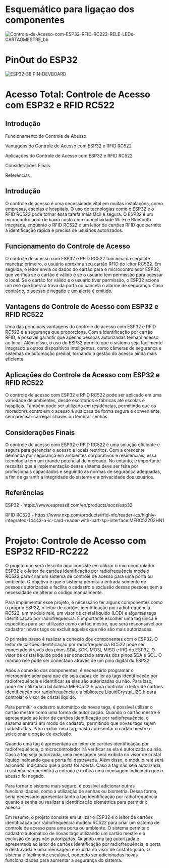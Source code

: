 # Esquemático para ligaçao dos componentes
![Controle-de-Acesso-com-ESP32-RFID-RC222-RELE-LEDs-CARTAOMESTRE_bb](https://user-images.githubusercontent.com/66142021/235301753-bf644ea6-087a-4726-8a6c-6c3e3e5c0418.png)
# PinOut do ESP32
![ESP32-38 PIN-DEVBOARD](https://user-images.githubusercontent.com/66142021/235302011-d1a5d855-c954-4d34-af21-e0c48a9aa48f.png)

# Acesso Total: Controle de Acesso com ESP32 e RFID RC522

<h2>Introdução</h2>

Funcionamento do Controle de Acesso
<p>
Vantagens do Controle de Acesso com ESP32 e RFID RC522
<p>
Aplicações do Controle de Acesso com ESP32 e RFID RC522
<p>
Considerações Finais
<p>
Referências

## Introdução

O controle de acesso é uma necessidade vital em muitas instalações, como empresas, escolas e hospitais. O uso de tecnologias como o ESP32 e o RFID RC522 pode tornar essa tarefa mais fácil e segura.
O ESP32 é um microcontrolador de baixo custo com conectividade Wi-Fi e Bluetooth integrada, enquanto o RFID RC522 é um leitor de cartões RFID que permite a identificação rápida e precisa de usuários autorizados.

## Funcionamento do Controle de Acesso
<p>
O controle de acesso com ESP32 e RFID RC522 funciona da seguinte maneira: primeiro, o usuário aproxima seu cartão RFID do leitor RC522. Em seguida, o leitor envia os dados do cartão para o microcontrolador ESP32, que verifica se o cartão é válido e se o usuário tem permissão para acessar o local.
Se o cartão for válido e o usuário tiver permissão, o ESP32 aciona um relé que libera a trava da porta ou cancela o alarme de segurança. Caso contrário, o acesso é negado e um alerta é emitido.

## Vantagens do Controle de Acesso com ESP32 e RFID RC522
<p>
Uma das principais vantagens do controle de acesso com ESP32 e RFID RC522 é a segurança que proporciona. Com a identificação por cartão RFID, é possível garantir que apenas pessoas autorizadas tenham acesso ao local.
Além disso, o uso do ESP32 permite que o sistema seja facilmente integrado a outros dispositivos inteligentes, como câmeras de segurança e sistemas de automação predial, tornando a gestão do acesso ainda mais eficiente.

## Aplicações do Controle de Acesso com ESP32 e RFID RC522
<p>
O controle de acesso com ESP32 e RFID RC522 pode ser aplicado em uma variedade de ambientes, desde escritórios e fábricas até escolas e hospitais.
Também pode ser utilizado em residências, permitindo que os moradores controlem o acesso à sua casa de forma segura e conveniente, sem precisar carregar chaves ou lembrar senhas.

## Considerações Finais
<p>
O controle de acesso com ESP32 e RFID RC522 é uma solução eficiente e segura para gerenciar o acesso a locais restritos. Com a crescente demanda por segurança em ambientes corporativos e residenciais, essa tecnologia tem um grande potencial de mercado.
No entanto, é importante ressaltar que a implementação desse sistema deve ser feita por profissionais capacitados e seguindo as normas de segurança adequadas, a fim de garantir a integridade do sistema e a privacidade dos usuários.

## Referências
<p>
ESP32 - https://www.espressif.com/en/products/socs/esp32
<p>
RFID RC522 - https://www.nxp.com/products/rfid-nfc/reader-ics/highly-integrated-14443-a-ic-card-reader-with-uart-spi-interface:MFRC52202HN1

# Projeto: Controle de Acesso com ESP32 RFID-RC222

O projeto que será descrito aqui consiste em utilizar o microcontrolador ESP32 e o leitor de cartões identificação por radiofrequência modelo RC522 para criar um sistema de controle de acesso para uma porta ou ambiente. O objetivo é que o sistema permita a entrada somente de pessoas autorizadas e facilite o cadastro e exclusão dessas pessoas sem a necessidade de alterar o código manualmente.

Para implementar esse projeto, é necessário ter alguns componentes como o próprio ESP32, o leitor de cartões identificação por radiofrequência RC522, um módulo relé, um visor de cristal líquido (LCD) e algumas tags identificação por radiofrequência. É importante escolher uma tag única e especifica para ser utilizado como cartão mestre, que será responsável por cadastrar novas tags ou excluir aquelas que não são mais autorizadas.

O primeiro passo é realizar a conexão dos componentes com o ESP32. O leitor de cartões identificação por radiofrequência RC522 pode ser conectado através dos pinos SDA, SCK, MOSI, MISO e IRQ do ESP32. O visor de cristal líquido pode ser conectado através dos pinos SDA e SCL. O módulo relé pode ser conectado através de um pino digital do ESP32.

Após a conexão dos componentes, é necessário programar o microcontrolador para que ele seja capaz de ler as tags identificação por radiofrequência e identificar se elas são autorizadas ou não. Para isso, pode ser utilizada a biblioteca MFRC522.h para controlar o leitor de cartões identificação por radiofrequência e a biblioteca LiquidCrystal_I2C.h para controlar o visor de cristal líquido.

Para permitir o cadastro automático de novas tags, é possível utilizar o cartão mestre como uma forma de autorização. Quando o cartão mestre é apresentado ao leitor de cartões identificação por radiofrequência, o sistema entrará em modo de cadastro, permitindo que novas tags sejam cadastradas. Para excluir uma tag, basta apresentar o cartão mestre e selecionar a opção de exclusão.

Quando uma tag é apresentada ao leitor de cartões identificação por radiofrequência, o microcontrolador irá verificar se ela é autorizada ou não. Caso a tag seja autorizada, uma mensagem será exibida no visor de cristal líquido indicando que a porta foi destravada. Além disso, o módulo relé será acionado, indicando que a porta foi aberta. Caso a tag não seja autorizada, o sistema não permitirá a entrada e exibirá uma mensagem indicando que o acesso foi negado.

Para tornar o sistema mais seguro, é possível adicionar outras funcionalidades, como a utilização de senhas ou biometria. Dessa forma, seria necessário apresentar tanto a tag identificação por radiofrequência quanto a senha ou realizar a identificação biométrica para permitir o acesso.

Em resumo, o projeto consiste em utilizar o ESP32 e o leitor de cartões identificação por radiofrequência modelo RC522 para criar um sistema de controle de acesso para uma porta ou ambiente. O sistema permite o cadastro automático de novas tags utilizando um cartão mestre e a exclusão de tags não autorizadas. Quando uma tag autorizada é apresentada ao leitor de cartões identificação por radiofrequência, a porta é destravada e uma mensagem é exibida no visor de cristal líquido. O sistema é facilmente escalável, podendo ser adicionadas novas funcionalidades para aumentar a segurança do sistema.
